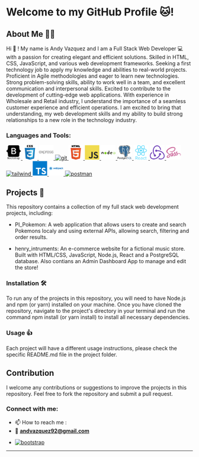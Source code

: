 # Welcome to my GitHub Profile 🐱! 

## About Me 🙋‍♂️
Hi 👋 ! My name is Andy Vazquez and I am a Full Stack Web Developer 💻 with a passion for creating elegant and efficient solutions. Skilled in HTML, CSS, JavaScript, and various web development frameworks. Seeking a first technology job to apply my knowledge and abilities to real-world projects. Proficient in Agile methodologies and eager to learn new technologies. Strong problem-solving skills, ability to work well in a team, and excellent communication and interpersonal skills. Excited to contribute to the development of cutting-edge web applications. With experience in Wholesale and Retail industry, I understand the importance of a seamless customer experience and efficient operations. I am excited to bring that understanding, my web development skills and my ability to build strong relationships to a new role in the technology industry.

<h3 align="left">Languages and Tools:</h3>
<p align="left"> <a href="https://getbootstrap.com" target="_blank" rel="noreferrer"> <img src="https://raw.githubusercontent.com/devicons/devicon/master/icons/bootstrap/bootstrap-plain-wordmark.svg" alt="bootstrap" width="40" height="40"/> </a> <a href="https://www.w3schools.com/css/" target="_blank" rel="noreferrer"> <img src="https://raw.githubusercontent.com/devicons/devicon/master/icons/css3/css3-original-wordmark.svg" alt="css3" width="40" height="40"/> </a> <a href="https://expressjs.com" target="_blank" rel="noreferrer"> <img src="https://raw.githubusercontent.com/devicons/devicon/master/icons/express/express-original-wordmark.svg" alt="express" width="40" height="40"/> </a> <a href="https://git-scm.com/" target="_blank" rel="noreferrer"> <img src="https://www.vectorlogo.zone/logos/git-scm/git-scm-icon.svg" alt="git" width="40" height="40"/> </a> <a href="https://www.w3.org/html/" target="_blank" rel="noreferrer"> <img src="https://raw.githubusercontent.com/devicons/devicon/master/icons/html5/html5-original-wordmark.svg" alt="html5" width="40" height="40"/> </a> <a href="https://developer.mozilla.org/en-US/docs/Web/JavaScript" target="_blank" rel="noreferrer"> <img src="https://raw.githubusercontent.com/devicons/devicon/master/icons/javascript/javascript-original.svg" alt="javascript" width="40" height="40"/> </a> <a href="https://nodejs.org" target="_blank" rel="noreferrer"> <img src="https://raw.githubusercontent.com/devicons/devicon/master/icons/nodejs/nodejs-original-wordmark.svg" alt="nodejs" width="40" height="40"/> </a> <a href="https://www.postgresql.org" target="_blank" rel="noreferrer"> <img src="https://raw.githubusercontent.com/devicons/devicon/master/icons/postgresql/postgresql-original-wordmark.svg" alt="postgresql" width="40" height="40"/> </a> <a href="https://reactjs.org/" target="_blank" rel="noreferrer"> <img src="https://raw.githubusercontent.com/devicons/devicon/master/icons/react/react-original-wordmark.svg" alt="react" width="40" height="40"/> </a> <a href="https://redux.js.org" target="_blank" rel="noreferrer"> <img src="https://raw.githubusercontent.com/devicons/devicon/master/icons/redux/redux-original.svg" alt="redux" width="40" height="40"/> </a> <a href="https://sass-lang.com" target="_blank" rel="noreferrer"> <img src="https://raw.githubusercontent.com/devicons/devicon/master/icons/sass/sass-original.svg" alt="sass" width="40" height="40"/> </a> <a href="https://tailwindcss.com/" target="_blank" rel="noreferrer"> <img src="https://www.vectorlogo.zone/logos/tailwindcss/tailwindcss-icon.svg" alt="tailwind" width="40" height="40"/> </a> <a href="https://www.typescriptlang.org/" target="_blank" rel="noreferrer"> <img src="https://raw.githubusercontent.com/devicons/devicon/master/icons/typescript/typescript-original.svg" alt="typescript" width="40" height="40"/> </a> <a href="https://webpack.js.org" target="_blank" rel="noreferrer"> <img src="https://raw.githubusercontent.com/devicons/devicon/d00d0969292a6569d45b06d3f350f463a0107b0d/icons/webpack/webpack-original-wordmark.svg" alt="webpack" width="40" height="40"/> </a> <a href="https://postman.com" target="_blank" rel="noreferrer"> <img src="https://www.vectorlogo.zone/logos/getpostman/getpostman-icon.svg" alt="postman" width="40" height="40"/> </a> </p>


## Projects 📁


This repository contains a collection of my full stack web development projects, including:

- PI_Pokemon: A web application that allows users to create and search Pokemons localy and using external APIs, allowing search, filtering and order results.

- henry_intruments: An  e-commerce website for a fictional music store. Built with HTML/CSS, JavaScript, Node.js, React and a PostgreSQL database.
Also contians an Admin Dashboard App to manage and edit the store!

### Installation 🛠

To run any of the projects in this repository, you will need to have Node.js and npm (or yarn) installed on your machine. Once you have cloned the repository, navigate to the project's directory in your terminal and run the command npm install (or yarn install) to install all necessary dependencies.

### Usage 👍
Each project will have a different usage instructions, please check the specific README.md file in the project folder.

## Contribution
I welcome any contributions or suggestions to improve the projects in this repository. Feel free to fork the repository and submit a pull request.


<h3 align="left">Connect with me:</h3>
<p align="left">
</p>

- 📫 How to reach me :
- 📧  **andvazquez92@gmail.com**
- <p align="left"> <a href="https://www.linkedin.com/in/andres-vazquez-developer" target="_blank" rel="noreferrer"> <img src="https://icongr.am/devicon/linkedin-original.svg" alt="bootstrap" width="40" height="40"/> </a> </p>



-------------
